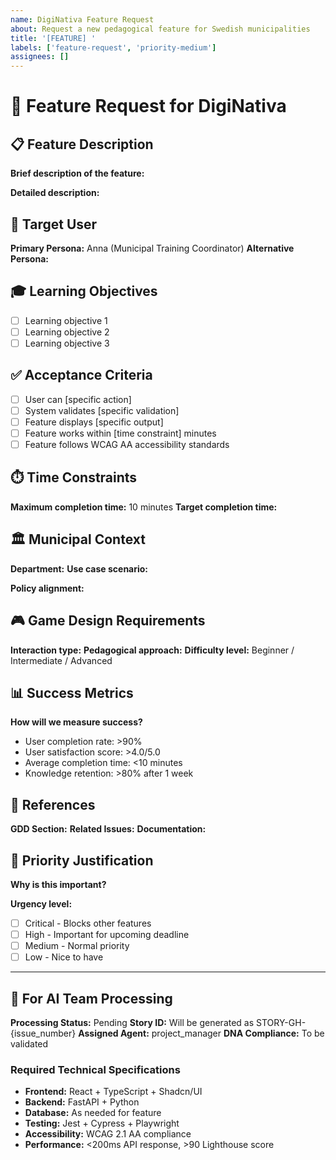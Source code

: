 ```yaml
---
name: DigiNativa Feature Request
about: Request a new pedagogical feature for Swedish municipalities
title: '[FEATURE] '
labels: ['feature-request', 'priority-medium']
assignees: []
---
```


# 🎯 Feature Request for DigiNativa

## 📋 Feature Description
**Brief description of the feature:**
<!-- Describe what you want to be built in 1-2 sentences -->

**Detailed description:**
<!-- Provide comprehensive details about the feature -->

## 👥 Target User
**Primary Persona:** Anna (Municipal Training Coordinator)
**Alternative Persona:** <!-- If different from Anna, specify -->

## 🎓 Learning Objectives
<!-- What should users learn or achieve with this feature? -->
- [ ] Learning objective 1
- [ ] Learning objective 2
- [ ] Learning objective 3

## ✅ Acceptance Criteria
<!-- Specific, testable requirements that define when this feature is complete -->
- [ ] User can [specific action]
- [ ] System validates [specific validation]
- [ ] Feature displays [specific output]
- [ ] Feature works within [time constraint] minutes
- [ ] Feature follows WCAG AA accessibility standards

## ⏱️ Time Constraints
**Maximum completion time:** 10 minutes
**Target completion time:** <!-- If different from 10 minutes -->

## 🏛️ Municipal Context
**Department:** <!-- HR, Education, Administration, etc. -->
**Use case scenario:** 
<!-- Describe how this would be used in a real Swedish municipality -->

**Policy alignment:**
<!-- Which municipal policies or procedures does this support? -->

## 🎮 Game Design Requirements
**Interaction type:** <!-- Quiz, Simulation, Decision Tree, etc. -->
**Pedagogical approach:** <!-- Storytelling, Problem-solving, Practice, etc. -->
**Difficulty level:** Beginner / Intermediate / Advanced

## 📊 Success Metrics
**How will we measure success?**
- User completion rate: >90%
- User satisfaction score: >4.0/5.0
- Average completion time: <10 minutes
- Knowledge retention: >80% after 1 week

## 🔗 References
**GDD Section:** <!-- Reference to Game Design Document section -->
**Related Issues:** <!-- Link to related GitHub issues -->
**Documentation:** <!-- Links to relevant policy documents or guidelines -->

## 🚨 Priority Justification
**Why is this important?**
<!-- Explain business value and impact on Swedish municipalities -->

**Urgency level:** 
- [ ] Critical - Blocks other features
- [ ] High - Important for upcoming deadline
- [ ] Medium - Normal priority
- [ ] Low - Nice to have

---

## 🤖 For AI Team Processing
<!-- DO NOT EDIT - This section is for automated processing -->

**Processing Status:** Pending
**Story ID:** Will be generated as STORY-GH-{issue_number}
**Assigned Agent:** project_manager
**DNA Compliance:** To be validated

### Required Technical Specifications
- **Frontend:** React + TypeScript + Shadcn/UI
- **Backend:** FastAPI + Python
- **Database:** As needed for feature
- **Testing:** Jest + Cypress + Playwright
- **Accessibility:** WCAG 2.1 AA compliance
- **Performance:** <200ms API response, >90 Lighthouse score